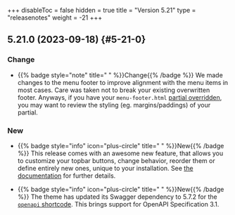 +++
disableToc = false
hidden = true
title = "Version 5.21"
type = "releasenotes"
weight = -21
+++

## 5.21.0 (2023-09-18) {#5-21-0}

### Change

- {{% badge style="note" title=" " %}}Change{{% /badge %}} We made changes to the menu footer to improve alignment with the menu items in most cases. Care was taken not to break your existing overwritten footer. Anyways, if you have your `menu-footer.html` [partial overridden](configuration/customization/partials), you may want to review the styling (eg. margins/paddings) of your partial.

### New

- {{% badge style="info" icon="plus-circle" title=" " %}}New{{% /badge %}} This release comes with an awesome new feature, that allows you to customize your topbar buttons, change behavior, reorder them or define entirely new ones, unique to your installation. See [the documentation](configuration/customization/topbar) for further details.

- {{% badge style="info" icon="plus-circle" title=" " %}}New{{% /badge %}} The theme has updated its Swagger dependency to 5.7.2 for the [`openapi` shortcode](shortcodes/openapi). This brings support for OpenAPI Specification 3.1.
